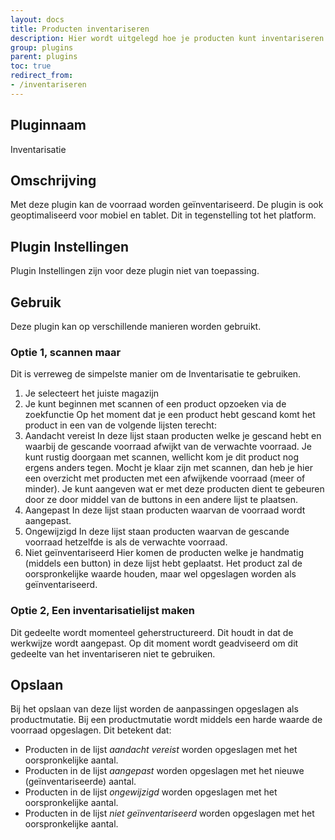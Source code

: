 ```yaml
---
layout: docs
title: Producten inventariseren
description: Hier wordt uitgelegd hoe je producten kunt inventariseren. 
group: plugins
parent: plugins
toc: true
redirect_from:
- /inventariseren
---
```

## Pluginnaam
Inventarisatie

## Omschrijving
Met deze plugin kan de voorraad worden geïnventariseerd. De plugin is ook geoptimaliseerd voor mobiel en tablet. Dit in tegenstelling tot het platform.

## Plugin Instellingen
Plugin Instellingen zijn voor deze plugin niet van toepassing.

## Gebruik
Deze plugin kan op verschillende manieren worden gebruikt.

### Optie 1, scannen maar
Dit is verreweg de simpelste manier om de Inventarisatie te gebruiken.
1. Je selecteert het juiste magazijn
2. Je kunt beginnen met scannen of een product opzoeken via de zoekfunctie
Op het moment dat je een product hebt gescand komt het product in een van de volgende lijsten terecht:
1. Aandacht vereist
In deze lijst staan producten welke je gescand hebt en waarbij de gescande voorraad afwijkt van de verwachte voorraad. Je kunt rustig doorgaan met scannen, wellicht kom je dit product nog ergens anders tegen. Mocht je klaar zijn met scannen, dan heb je hier een overzicht met producten met een afwijkende voorraad (meer of minder). Je kunt aangeven wat er met deze producten dient te gebeuren door ze door middel van de buttons in een andere lijst te plaatsen.
2. Aangepast
In deze lijst staan producten waarvan de voorraad wordt aangepast.
3. Ongewijzigd
In deze lijst staan producten waarvan de gescande voorraad hetzelfde is als de verwachte voorraad. 
4. Niet geïnventariseerd
Hier komen de producten welke je handmatig (middels een button) in deze lijst hebt geplaatst. Het product zal de oorspronkelijke waarde houden, maar wel opgeslagen worden als geïnventariseerd.  

### Optie 2, Een inventarisatielijst maken
Dit gedeelte wordt momenteel geherstructureerd. Dit houdt in dat de werkwijze wordt aangepast. Op dit moment wordt geadviseerd om dit gedeelte van het inventariseren niet te gebruiken.

## Opslaan
Bij het opslaan van deze lijst worden de aanpassingen opgeslagen als productmutatie. Bij een productmutatie wordt middels een harde waarde de voorraad opgeslagen. Dit betekent dat:
* Producten in de lijst _aandacht vereist_ worden opgeslagen met het oorspronkelijke aantal.
* Producten in de lijst _aangepast_ worden opgeslagen met het nieuwe (geïnventariseerde) aantal.
* Producten in de lijst _ongewijzigd_ worden opgeslagen met het oorspronkelijke aantal.
* Producten in de lijst _niet geïnventariseerd_ worden opgeslagen met het oorspronkelijke aantal.
 